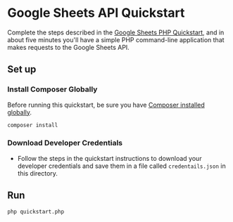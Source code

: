 # Google Sheets API Quickstart

Complete the steps described in the [Google Sheets PHP Quickstart](https://developers.google.com/sheets/api/quickstart/php), and in about five minutes you'll have a simple PHP command-line application that makes requests to the Google Sheets API.

## Set up

### Install Composer Globally

Before running this quickstart, be sure you have [Composer installed globally](https://getcomposer.org/doc/00-intro.md#globally).

```sh
composer install
```

### Download Developer Credentials

- Follow the steps in the quickstart instructions to download your developer
  credentials and save them in a file called `credentails.json` in this
  directory.

## Run

```sh
php quickstart.php
```
